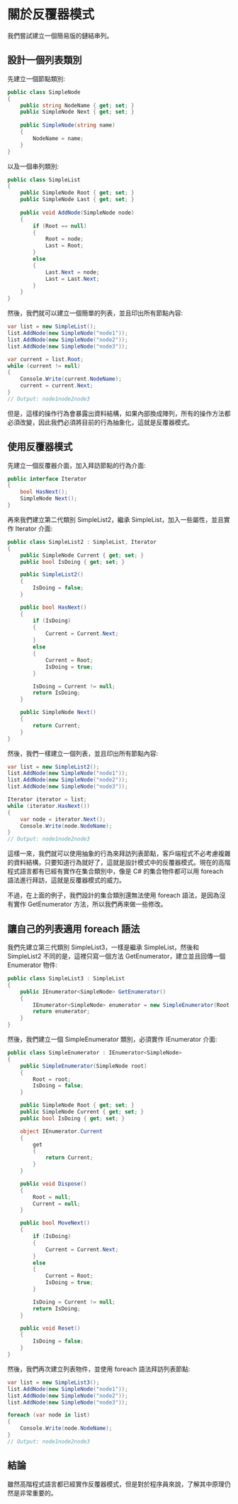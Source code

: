 # 關於反覆器模式  

我們嘗試建立一個簡易版的鏈結串列。

## 設計一個列表類別

先建立一個節點類別:

``` C#
public class SimpleNode
{
    public string NodeName { get; set; }
    public SimpleNode Next { get; set; }
    
    public SimpleNode(string name)
    {
        NodeName = name;
    }
}
```

以及一個串列類別:

``` C#
public class SimpleList
{
    public SimpleNode Root { get; set; }
    public SimpleNode Last { get; set; }
    
    public void AddNode(SimpleNode node)
    {
        if (Root == null)
        {
            Root = node;
            Last = Root;
        }
        else
        {
            Last.Next = node;
            Last = Last.Next;
        }
    }
}
```

然後，我們就可以建立一個簡單的列表，並且印出所有節點內容:

``` C#
var list = new SimpleList();
list.AddNode(new SimpleNode("node1"));
list.AddNode(new SimpleNode("node2"));
list.AddNode(new SimpleNode("node3"));

var current = list.Root;
while (current != null)
{
    Console.Write(current.NodeName);
    current = current.Next;
}
// Output: node1node2node3
```

但是，這樣的操作行為會暴露出資料結構，如果內部換成陣列，所有的操作方法都必須改變，因此我們必須將目前的行為抽象化，這就是反覆器模式。

## 使用反覆器模式

先建立一個反覆器介面，加入拜訪節點的行為介面:

``` C#
public interface Iterator
{
    bool HasNext();
    SimpleNode Next();
}
```

再來我們建立第二代類別 SimpleList2，繼承 SimpleList，加入一些屬性，並且實作 Iterator 介面:

``` C#
public class SimpleList2 : SimpleList, Iterator
{
    public SimpleNode Current { get; set; }
    public bool IsDoing { get; set; }

    public SimpleList2()
    {
        IsDoing = false;
    }

    public bool HasNext()
    {
        if (IsDoing)
        {
            Current = Current.Next;
        }
        else
        {
            Current = Root;
            IsDoing = true;
        }

        IsDoing = Current != null;
        return IsDoing;
    }

    public SimpleNode Next()
    {
        return Current;
    }
}
```

然後，我們一樣建立一個列表，並且印出所有節點內容:

``` C#
var list = new SimpleList2();
list.AddNode(new SimpleNode("node1"));
list.AddNode(new SimpleNode("node2"));
list.AddNode(new SimpleNode("node3"));

Iterator iterator = list;
while (iterator.HasNext())
{
    var node = iterator.Next();
    Console.Write(node.NodeName);
}
// Output: node1node2node3
```

這樣一來，我們就可以使用抽象的行為來拜訪列表節點，客戶端程式不必考慮複雜的資料結構，只要知道行為就好了，這就是設計模式中的反覆器模式。現在的高階程式語言都有已經有實作在集合類別中，像是 C# 的集合物件都可以用 foreach 語法進行拜訪，這就是反覆器模式的威力。

不過，在上面的例子，我們設計的集合類別還無法使用 foreach 語法，是因為沒有實作 GetEnumerator 方法，所以我們再來做一些修改。

## 讓自己的列表適用 foreach 語法

我們先建立第三代類別 SimpleList3，一樣是繼承 SimpleList，然後和 SimpleList2 不同的是，這裡只寫一個方法  GetEnumerator，建立並且回傳一個 Enumerator 物件:

``` C#
public class SimpleList3 : SimpleList
{
    public IEnumerator<SimpleNode> GetEnumerator()
    {
        IEnumerator<SimpleNode> enumerator = new SimpleEnumerator(Root);
        return enumerator; 
    }
}
```

然後，我們建立一個 SimpleEnumerator 類別，必須實作 IEnumerator 介面:

``` C#
public class SimpleEnumerator : IEnumerator<SimpleNode>
{
    public SimpleEnumerator(SimpleNode root)
    {
        Root = root;
        IsDoing = false;
    }

    public SimpleNode Root { get; set; }
    public SimpleNode Current { get; set; }
    public bool IsDoing { get; set; }

    object IEnumerator.Current
    {
        get
        {
            return Current;
        }
    }

    public void Dispose()
    {
        Root = null;
        Current = null;
    }

    public bool MoveNext()
    {
        if (IsDoing)
        {
            Current = Current.Next;
        }
        else
        {
            Current = Root;
            IsDoing = true;
        }

        IsDoing = Current != null;
        return IsDoing;
    }

    public void Reset()
    {
        IsDoing = false;
    }
}
```

然後，我們再次建立列表物件，並使用 foreach 語法拜訪列表節點:

``` C#
var list = new SimpleList3();
list.AddNode(new SimpleNode("node1"));
list.AddNode(new SimpleNode("node2"));
list.AddNode(new SimpleNode("node3"));

foreach (var node in list)
{
    Console.Write(node.NodeName);
}
// Output: node1node2node3
```

## 結論

雖然高階程式語言都已經實作反覆器模式，但是對於程序員來說，了解其中原理仍然是非常重要的。

